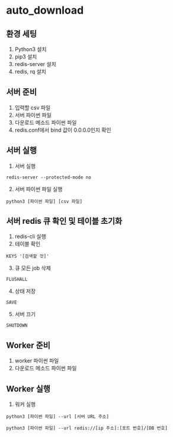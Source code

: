 # auto_download

환경 세팅
-----

1. Python3 설치
2. pip3 설치
3. redis-server 설치
4. redis, rq 설치


서버 준비
-----

1. 입력할 csv 파일
2. 서버 파이썬 파일
3. 다운로드 메소드 파이썬 파일
4. redis.conf에서 bind 값이 0.0.0.0인지 확인

서버 실행
-----

1. 서버 실행
<pre><code>redis-server --protected-mode no</code></pre>
2. 서버 파이썬 파일 실행
<pre><code>python3 [파이썬 파일] [csv 파일]</code></pre>


서버 redis 큐 확인 및 테이블 초기화
-----

1. redis-cli 실행
2. 테이블 확인
<pre><code>KEYS '[검색할 것]'</code></pre>
3. 큐 모든 job 삭제
<pre><code>FLUSHALL</code></pre>
4. 상태 저장
<pre><code>SAVE</code></pre>
5. 서버 끄기
<pre><code>SHUTDOWN</code></pre>


Worker 준비
-----

1. worker 파이썬 파일
2. 다운로드 메소드 파이썬 파일

Worker 실행
-----

1. 워커 실행
<pre><code>python3 [파이썬 파일] --url [서버 URL 주소]</code></pre>
<pre><code>python3 [파이썬 파일] --url redis://[ip 주소]:[포트 번호]/[DB 번호]</code></pre>
